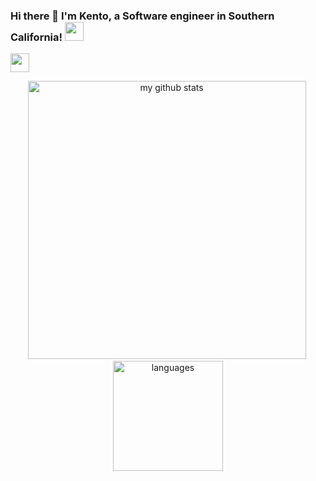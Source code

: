 ###  Hi there 👋 I'm Kento, a Software engineer in Southern California! <img src="https://media1.giphy.com/media/QaTEfUroq5jMRWV2eB/source.gif" width="30px">
<img src="https://media3.giphy.com/media/5YbSkJLfqLlHJBJyl8/giphy.gif" width="30px">

<p align="center">
  <img src="https://github-readme-stats.vercel.app/api?username=kmurata798&show_icons=true&title_color=69f2ba&icon_color=7886e6&text_color=939eaf&bg_color=151515" alt="my github stats" width="445"/>&nbsp;
  <img src="https://github-readme-stats.vercel.app/api/top-langs/?username=ellojess&layout=compact&show_icons=true&title_color=69f2ba&icon_color=fc8930&text_color=939eaf&bg_color=151515" alt="languages" height="176">
</p>
